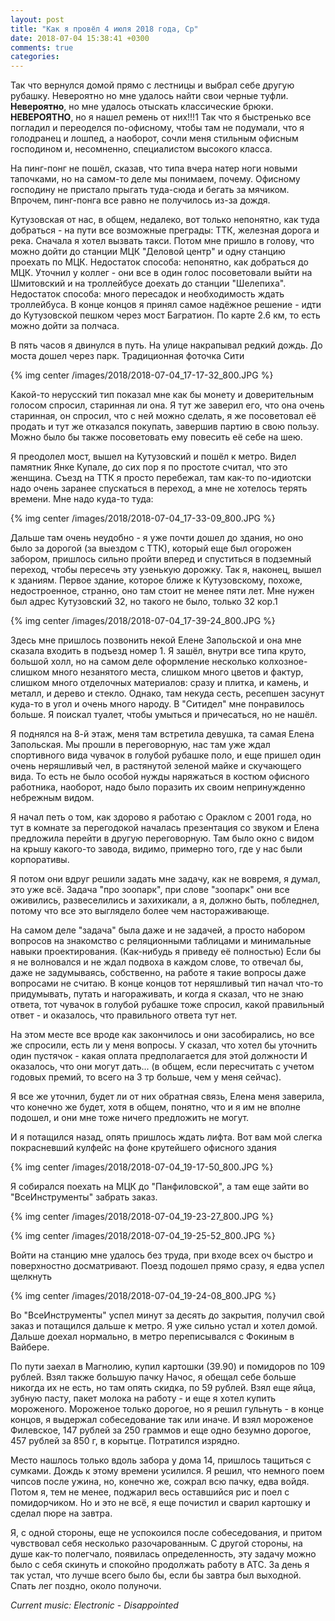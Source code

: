 ```yaml
---
layout: post
title: "Как я провёл 4 июля 2018 года, Ср"
date: 2018-07-04 15:38:41 +0300
comments: true
categories: 
---
```



Так что вернулся домой прямо с лестницы и выбрал себе другую рубашку. Невероятно но мне удалось найти свои черные туфли. **Невероятно**, но мне удалось отыскать классические брюки. **НЕВЕРОЯТНО**, но я нашел ремень от них!!!1 Так что я быстренько все погладил и переоделся по-офисному, чтобы там не подумали, что я голодранец и лошпед, а наоборот, сочли меня стильным офисным господином и, несомненно, специалистом высокого класса.


На пинг-понг не пошёл, сказав, что типа вчера натер ноги новыми тапочками, но на самом-то деле мы понимаем, почему. Офисному господину не пристало прыгать туда-сюда и бегать за мячиком. Впрочем, пинг-понга все равно не получилось из-за дождя.


Кутузовская от нас, в общем, недалеко, вот только непонятно, как туда добраться - на пути все возможные преграды: ТТК, железная дорога и река. Сначала я хотел вызвать такси. Потом мне пришло в голову, что можно дойти до станции МЦК "Деловой центр" и одну станцию проехать по МЦК. Недостаток способа: непонятно, как добраться до МЦК. Уточнил у коллег - они все в один голос посоветовали выйти на Шмитовский и на троллейбусе доехать до станции "Шелепиха". Недостаток способа: много пересадок и необходимость ждать троллейбуса. В конце концов я принял самое надёжное решение - идти до Кутузовской пешком через мост Багратион. По карте 2.6 км, то есть можно дойти за полчаса.

В пять часов я двинулся в путь. На улице накрапывал редкий дождь. До моста дошел через парк. Традиционная фоточка Сити

{% img center /images/2018/2018-07-04_17-17-32_800.JPG %}

Какой-то нерусский тип показал мне как бы монету и доверительным голосом спросил, старинная ли она. Я тут же заверил его, что она очень старинная, он спросил, что с ней можно сделать, я же посоветовал её продать и тут же отказался покупать, завершив партию в свою пользу. Можно было бы также посоветовать ему повесить её себе на шею.

Я преодолел мост, вышел на Кутузовский и пошёл к метро. Видел памятник Янке Купале, до сих пор я по простоте считал, что это женщина. Съезд на ТТК я просто перебежал, там как-то по-идиотски надо очень заранее спускаться в переход, а мне не хотелось терять времени. Мне надо куда-то туда:

{% img center /images/2018/2018-07-04_17-33-09_800.JPG %}

Дальше там очень неудобно - я уже почти дошел до здания, но оно было за дорогой (за выездом с ТТК), который еще был огорожен забором, пришлось сильно пройти вперед и спуститься в подземный переход, чтобы пересечь эту узенькую дорожку. Так я, наконец, вышел к зданиям. Первое здание, которое ближе к Кутузовскому, похоже, недостроенное, странно, оно там стоит не менее пяти лет. Мне нужен был адрес Кутузовский 32, но такого не было, только 32 кор.1

{% img center /images/2018/2018-07-04_17-39-24_800.JPG %}

Здесь мне пришлось позвонить некой Елене Запольской и она мне сказала входить в подъезд номер 1. Я зашёл, внутри все типа круто, большой холл, но на самом деле оформление несколько колхозное- слишком много незанятого места, слишком много цветов и фактур, слишком много отделочных материалов: сразу и плитка, и камень, и металл, и дерево и стекло. Однако, там некуда сесть, ресепшен засунут куда-то в угол и очень много народу. В "Ситидел" мне понравилось больше. Я поискал туалет, чтобы умыться и причесаться, но не нашёл.

Я поднялся на 8-й этаж, меня там встретила девушка, та самая Елена Запольская. Мы прошли в переговорную, нас там уже ждал спортивного вида чувачок в голубой рубашке поло, и еще пришел один очень неряшливый чел, в растянутой зеленой майкe и скучающего вида. То есть не было особой нужды наряжаться в костюм офисного работника, наоборот, надо было поразить их своим непринужденно небрежным видом.

Я начал петь о том, как здорово я работаю с Ораклом с 2001 года, но тут в комнате за перегодокой началась презентация со звуком и Елена предложила перейти в другую переговорную. Там было окно с видом на крышу какого-то завода, видимо, примерно того, где у нас были корпоративы.

Я потом они вдруг решили задать мне задачу, как не вовремя, я думал, это уже всё. Задача "про зоопарк", при слове "зоопарк" они все оживились, развеселились и захихикали, а я, должно быть, побледнел, потому что все это выглядело более чем настораживающе.

На самом деле "задача" была даже и не задачей, а просто набором вопросов на знакомство с реляционными таблицами и минимальные навыки проектирования. (Как-нибудь я приведу её полностью) Если бы я не волновался и не ждал подвоха в каждом слове, то отвечал бы, даже не задумываясь, собственно, на работе я такие вопросы даже вопросами не считаю. В конце концов тот неряшливый тип начал что-то придумывать, путать и нагораживать, и когда я сказал, что не знаю ответа, тот чувачок в голубой рубашке тоже спросил, какой правильный ответ - и оказалось, что правильного ответа тут нет.

На этом месте все вроде как закончилось и они засобирались, но все же спросили, есть ли у меня вопросы. У сказал, что хотел бы уточнить один пустячок - какая оплата предполагается для этой должности И оказалось, что они могут дать... (в общем, если пересчитать с учетом годовых премий, то всего на 3 тр больше, чем у меня сейчас). 

Я все же уточнил, будет ли от них обратная связь, Елена меня заверила, что конечно же будет, хотя в общем, понятно, что и я им не вполне подошел, и они мне тоже ничего предложить не могут.

И я потащился назад, опять пришлось ждать лифта. Вот вам мой слегка покрасневший кулфейс на фоне крутейшего офисного здания

{% img center /images/2018/2018-07-04_19-17-50_800.JPG %}

Я собирался поехать на МЦК до "Панфиловской", а там еще зайти во "ВсеИнструменты" забрать заказ. 

{% img center /images/2018/2018-07-04_19-23-27_800.JPG %}

{% img center /images/2018/2018-07-04_19-25-52_800.JPG %}

Войти на станцию мне удалось без труда, при входе всех оч быстро и поверхностно досматривают. Поезд подошел прямо сразу, я едва успел щелкнуть

{% img center /images/2018/2018-07-04_19-24-08_800.JPG %}





Во "ВсеИнструменты" успел минут за десять до закрытия, получил свой заказ и потащился дальше к метро. Я уже сильно устал и хотел домой. Дальше доехал нормально, в метро переписывался с Фокиным в Вайбере. 

По пути заехал в Магнолию, купил картошки (39.90) и помидоров по 109 рублей. Взял также большую пачку Начос, я обещал себе больше никогда их не есть, но там опять скидка, по 59 рублей. Взял еще яйца, зубную пасту, пакет молока на работу - и еще я хотел купить мороженого. Мороженое только дорогое, но я решил гульнуть - в конце концов, я выдержал собеседование так или иначе. И взял мороженое Филевское, 147 рублей за 250 граммов и еще одно безумно дорогое, 457 рублей за 850 г, в корытце. Потратился изрядно. 

Место нашлось только вдоль забора у дома 14, пришлось тащиться с сумками. Дождь к этому времени усилился. Я решил, что немного поем чипсов после ужина, но, конечно же, сожрал всю пачку, едва войдя. Потом я, тем не менее, поджарил весь оставшийся рис и поел с помидорчиком. Но и это не всё, я еще почистил и сварил картошку и сделал пюре на завтра.

Я, с одной стороны, еще не успокоился после собеседования, и притом чувствовал себя несколько разочарованным. С другой стороны, на душе как-то полегчало, появилась определенность, эту задачу можно было с себя скинуть и спокойно продолжать работу в АТС. За день я так устал, что лучше всего было бы, если бы завтра был выходной. Спать лег поздно, около полуночи.
 
*Current music: Electronic - Disappointed*